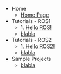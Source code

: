 <!-- _sidebar.md -->
* Home
  * [Home Page](README.md) <!--注意这里是相对路径-->
* Tutorials - ROS1
  * [1. Hello ROS!](_source/ROS1/Hello_ROS!.md)
  * [blabla]()
* Tutorials - ROS2
  * [1. Hello ROS2!](_source/ROS2/Preliminaries.md)
  * [blabla]()
* Sample Projects
  * [blabla]()